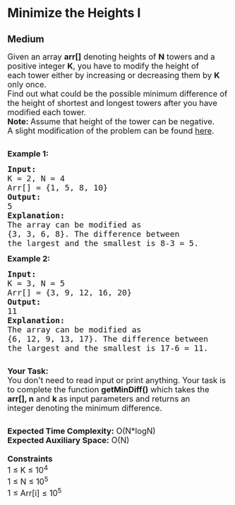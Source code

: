 # Minimize the Heights I
## Medium 
<div class="problem-statement">
                <p></p><p><span style="font-size:18px">Given an array <strong>arr[]</strong>&nbsp;denoting heights of <strong>N</strong> towers and a positive integer <strong>K</strong>, you have to modify the height&nbsp;of each&nbsp;tower either by increasing or decreasing them by <strong>K</strong> only once.<br>
Find out what could be the possible&nbsp;minimum difference of the height&nbsp;of shortest and longest towers after you have modified each tower.<br>
<strong>Note: </strong>Assume that height of the tower can be negative.</span><br>
<span style="font-size:18px">A slight modification of the problem can be found <a href="https://practice.geeksforgeeks.org/problems/minimize-the-heights3351/1" target="_blank">here</a>.&nbsp;</span></p>

<p><br>
<span style="font-size:18px"><strong>Example 1:</strong></span></p>

<pre><span style="font-size:18px"><strong>Input:
</strong>K = 2, N = 4
Arr[] = {1, 5, 8, 10}
<strong>Output:</strong>
5
<strong>Explanation:</strong>
The array can be modified as 
{3, 3, 6, 8}. The difference between 
the largest and the smallest is 8-3 = 5.
</span></pre>

<p><span style="font-size:18px"><strong>Example 2:</strong></span></p>

<pre><span style="font-size:18px"><strong>Input:
</strong>K = 3, N = 5
Arr[] = {3, 9, 12, 16, 20}
<strong>Output:</strong>
11
<strong>Explanation:</strong>
The array can be modified as
{6,&nbsp;12,&nbsp;9,&nbsp;13,&nbsp;17}. The difference between 
the largest and the smallest is 17-6 = 11.&nbsp;
</span></pre>

<p><br>
<span style="font-size:18px"><strong>Your Task:</strong><br>
You don't need to read input or print anything. Your task is to complete the function&nbsp;<strong>getMinDiff()</strong>&nbsp;which takes the <strong>arr[], n</strong>&nbsp;and&nbsp;<strong>k&nbsp;</strong>as input parameters and returns an integer&nbsp;denoting the minimum difference.</span></p>

<p><br>
<span style="font-size:18px"><strong>Expected Time Complexity:</strong>&nbsp;O(N*logN)<br>
<strong>Expected Auxiliary Space:</strong>&nbsp;O(N)<br>
<br>
<strong>Constraints</strong><br>
1 ≤ K&nbsp;≤ 10<sup>4</sup><br>
1 ≤ N&nbsp;≤ 10<sup>5</sup><br>
1 ≤ Arr[i] ≤ 10<sup>5</sup></span></p>
 <p></p>
            </div>